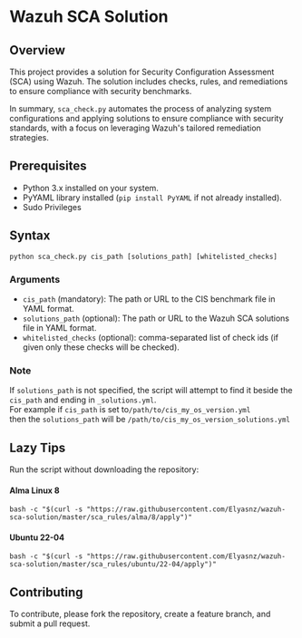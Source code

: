 # Wazuh SCA Solution

## Overview
This project provides a solution for Security Configuration Assessment (SCA) using Wazuh.
The solution includes checks, rules, and remediations to ensure compliance with security benchmarks.

In summary, `sca_check.py` automates the process of analyzing system configurations and applying solutions to 
ensure compliance with security standards, with a focus on leveraging Wazuh's tailored remediation strategies.

## Prerequisites
- Python 3.x installed on your system.
- PyYAML library installed (`pip install PyYAML` if not already installed).
- Sudo Privileges

## Syntax
`python sca_check.py cis_path [solutions_path] [whitelisted_checks]`

### Arguments
- `cis_path` (mandatory): The path or URL to the CIS benchmark file in YAML format.
- `solutions_path` (optional): The path or URL to the Wazuh SCA solutions file in YAML format. 
- `whitelisted_checks` (optional): comma-separated list of check ids (if given only these checks will be checked). 

### Note
If `solutions_path` is not specified, the script will attempt to find it beside the `cis_path` and ending in `_solutions.yml`. <br>
For example if `cis_path` is set to`/path/to/cis_my_os_version.yml` <br>
then the `solutions_path` will be `/path/to/cis_my_os_version_solutions.yml`

## Lazy Tips
Run the script without downloading the repository:
#### Alma Linux 8
`bash -c "$(curl -s "https://raw.githubusercontent.com/Elyasnz/wazuh-sca-solution/master/sca_rules/alma/8/apply")"`
#### Ubuntu 22-04
`bash -c "$(curl -s "https://raw.githubusercontent.com/Elyasnz/wazuh-sca-solution/master/sca_rules/ubuntu/22-04/apply")"`

## Contributing
To contribute, please fork the repository, create a feature branch, and submit a pull request.